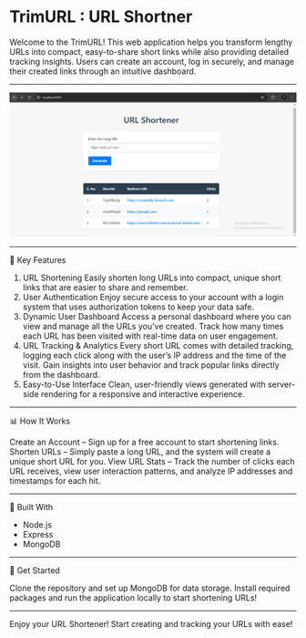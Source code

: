 # TrimURL : URL Shortner

Welcome to the TrimURL! This web application helps you transform lengthy URLs into compact, easy-to-share short links while also providing detailed tracking insights. Users can create an account, log in securely, and manage their created links through an intuitive dashboard.

------------------------------------------------------------------------------------------------

![User Dashboard](https://github.com/AnmolK99/TrimURL-URL_Shortner/blob/2140ec8139a9e0bb5829cac633e52799115e4fe9/extras/user-dashboard_2.PNG)

------------------------------------------------------------------------------------------------

🌟 Key Features
1. URL Shortening
Easily shorten long URLs into compact, unique short links that are easier to share and remember.
2. User Authentication
Enjoy secure access to your account with a login system that uses authorization tokens to keep your data safe.
3. Dynamic User Dashboard
Access a personal dashboard where you can view and manage all the URLs you've created.
Track how many times each URL has been visited with real-time data on user engagement.
4. URL Tracking & Analytics
Every short URL comes with detailed tracking, logging each click along with the user’s IP address and the time of the visit.
Gain insights into user behavior and track popular links directly from the dashboard.
5. Easy-to-Use Interface
Clean, user-friendly views generated with server-side rendering for a responsive and interactive experience.

------------------------------------------------------------------------------------------------

📊 How It Works

Create an Account – Sign up for a free account to start shortening links.
Shorten URLs – Simply paste a long URL, and the system will create a unique short URL for you.
View URL Stats – Track the number of clicks each URL receives, view user interaction patterns, and analyze IP addresses and timestamps for each hit.

------------------------------------------------------------------------------------------------

💾 Built With 

- Node.js
- Express
- MongoDB
  
------------------------------------------------------------------------------------------------

🚀 Get Started

Clone the repository and set up MongoDB for data storage.
Install required packages and run the application locally to start shortening URLs!

------------------------------------------------------------------------------------------------

Enjoy your URL Shortener! Start creating and tracking your URLs with ease!
